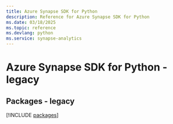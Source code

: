 ```yaml
---
title: Azure Synapse SDK for Python
description: Reference for Azure Synapse SDK for Python
ms.date: 03/18/2025
ms.topic: reference
ms.devlang: python
ms.service: synapse-analytics
---
```

# Azure Synapse SDK for Python - legacy
## Packages - legacy
[!INCLUDE [packages](synapse-index.md)]